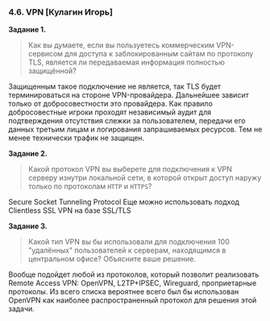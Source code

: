 ### 4.6. VPN [Кулагин Игорь]
**Задание 1.**

>Как вы думаете, если вы пользуетесь коммерческим VPN-сервисом для доступа к заблокированным сайтам по протоколу TLS, является ли передаваемая информация полностью защищённой?

Защищенным такое подключение не является, так TLS будет терминироваться на стороне VPN-провайдера. Дальнейшее зависит только от добросовестности это провайдера. Как правило добросовестные игроки проходят независимый аудит для подтверждения отсутствия слежки за пользователем, передачи его данных третьим лицам и логирования запрашиваемых ресурсов. Тем не менее технически трафик не защищен. 

**Задание 2.**

>Какой протокол VPN вы выберете для подключения к VPN серверу изнутри локальной сети, в которой открыт доступ наружу только по протоколам ```HTTP``` и ```HTTPS```?

Secure Socket Tunneling Protocol
Еще можно использовать подход Clientless SSL VPN на базе SSL/TLS

**Задание 3.**

>Какой тип VPN вы бы использовали для подключения 100 "удалённых" пользователей к серверам, находящимся в центральном офисе?
>Объясните ваше решение.

Вообще подойдет любой из протоколов, который позволит реализовать Remote Access VPN: OpenVPN, L2TP+IPSEC, Wireguard, проприетарные протоколы.
Из всего списка вероятнее всего был бы использован OpenVPN как наиболее распространенный протокол для решения этой задачи.